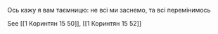 Ось кажу я вам таємницю: не всі ми заснемо, та всі перемінимось

See [[1 Коринтян 15 50]], [[1 Коринтян 15 52]]